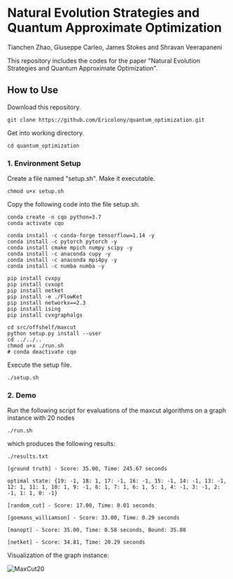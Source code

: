 # Natural Evolution Strategies and Quantum Approximate Optimization #

Tianchen Zhao, Giuseppe Carleo, James Stokes and Shravan Veerapaneni

This repository includes the codes for the paper "Natural Evolution Strategies and Quantum Approximate Optimization".

## How to Use ##

Download this repository.
```
git clone https://github.com/Ericolony/quantum_optimization.git
```

Get into working directory.
```
cd quantum_optimization
```


### 1. Environment Setup ###
Create a file named "setup.sh". Make it executable.
```
chmod u+x setup.sh
```

Copy the following code into the file setup.sh.
```
conda create -n cqo python=3.7
conda activate cqo

conda install -c conda-forge tensorflow=1.14 -y
conda install -c pytorch pytorch -y
conda install cmake mpich numpy scipy -y
conda install -c anaconda cupy -y
conda install -c anaconda mpi4py -y
conda install -c numba numba -y

pip install cvxpy
pip install cvxopt
pip install netket
pip install -e ./FlowKet
pip install networkx==2.3
pip install ising
pip install cvxgraphalgs

cd src/offshelf/maxcut
python setup.py install --user
cd ../../..
chmod u+x ./run.sh
# conda deactivate cqo
```
Execute the setup file.
```
./setup.sh
```


### 2. Demo ###

Run the following script for evaluations of the maxcut algorithms on a graph instance with 20 nodes

```
./run.sh
```

which produces the following results:
```
./results.txt

[ground truth] - Score: 35.00, Time: 245.67 seconds

optimal state: {19: -1, 18: 1, 17: -1, 16: -1, 15: -1, 14: -1, 13: -1, 12: 1, 11: 1, 10: 1, 9: -1, 8: 1, 7: 1, 6: 1, 5: 1, 4: -1, 3: -1, 2: -1, 1: 1, 0: -1}

[random_cut] - Score: 17.00, Time: 0.01 seconds

[goemans_williamson] - Score: 33.00, Time: 0.29 seconds

[manopt] - Score: 35.00, Time: 0.58 seconds, Bound: 35.80

[netket] - Score: 34.81, Time: 20.29 seconds
```

Visualization of the graph instance:

![MaxCut20](https://github.com/Ericolony/quantum_optimization/blob/master/data/maxcut/graph20.png)


